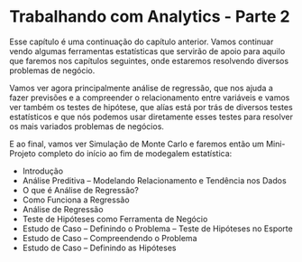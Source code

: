 # Trabalhando com Analytics - Parte 2

Esse capítulo é uma continuação do capítulo anterior. Vamos continuar vendo algumas ferramentas estatísticas que servirão de apoio para aquilo que faremos nos capítulos seguintes, onde estaremos resolvendo diversos problemas de negócio.

Vamos ver agora principalmente análise de regressão, que nos ajuda a fazer previsões e a compreender o relacionamento entre variáveis e vamos ver também os testes de hipótese, que alías está por trás de diversos testes estatísticos e que nós podemos usar diretamente esses testes para resolver os mais variados problemas de negócios.

E ao final, vamos ver Simulação de Monte Carlo e faremos então um Mini-Projeto completo do início ao fim de modegalem estatística:

<ul>
  <li>Introdução</li>
  <li>Análise Preditiva – Modelando Relacionamento e Tendência nos Dados</li>
  <li>O que é Análise de Regressão?</li>
  <li>Como Funciona a Regressão</li>
  <li>Análise de Regressão</li>
  <li>Teste de Hipóteses como Ferramenta de Negócio</li>
  <li>Estudo de Caso – Definindo o Problema – Teste de Hipóteses no Esporte</li>
  <li>Estudo de Caso – Compreendendo o Problema</li>
  <li>Estudo de Caso – Definindo as Hipóteses</li>
</u>